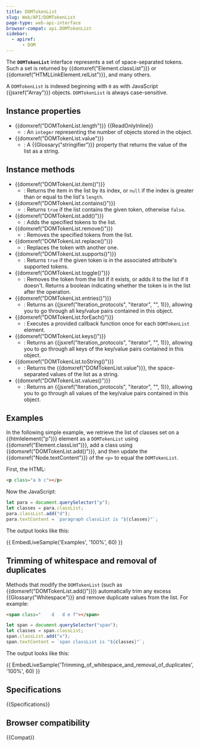 ```yaml
---
title: DOMTokenList
slug: Web/API/DOMTokenList
page-type: web-api-interface
browser-compat: api.DOMTokenList
sidebar:
  - apiref:
      - DOM
---
```


The **`DOMTokenList`** interface represents a set of space-separated tokens. Such a set is returned by {{domxref("Element.classList")}} or {{domxref("HTMLLinkElement.relList")}}, and many others.

A `DOMTokenList` is indexed beginning with `0` as with JavaScript {{jsxref("Array")}} objects. `DOMTokenList` is always case-sensitive.

## Instance properties

- {{domxref("DOMTokenList.length")}} {{ReadOnlyInline}}
  - : An `integer` representing the number of objects stored in the object.
- {{domxref("DOMTokenList.value")}}
  - : A {{Glossary("stringifier")}} property that returns the value of the list as a string.

## Instance methods

- {{domxref("DOMTokenList.item()")}}
  - : Returns the item in the list by its index, or `null` if the index is greater than or equal to the list's `length`.
- {{domxref("DOMTokenList.contains()")}}
  - : Returns `true` if the list contains the given token, otherwise `false`.
- {{domxref("DOMTokenList.add()")}}
  - : Adds the specified tokens to the list.
- {{domxref("DOMTokenList.remove()")}}
  - : Removes the specified tokens from the list.
- {{domxref("DOMTokenList.replace()")}}
  - : Replaces the token with another one.
- {{domxref("DOMTokenList.supports()")}}
  - : Returns `true` if the given token is in the associated attribute's supported tokens.
- {{domxref("DOMTokenList.toggle()")}}
  - : Removes the token from the list if it exists, or adds it to the list if it doesn't. Returns a boolean indicating whether the token is in the list after the operation.
- {{domxref("DOMTokenList.entries()")}}
  - : Returns an {{jsxref("Iteration_protocols", "iterator", "", 1)}}, allowing you to go through all key/value pairs contained in this object.
- {{domxref("DOMTokenList.forEach()")}}
  - : Executes a provided callback function once for each `DOMTokenList` element.
- {{domxref("DOMTokenList.keys()")}}
  - : Returns an {{jsxref("Iteration_protocols", "iterator", "", 1)}}, allowing you to go through all keys of the key/value pairs contained in this object.
- {{domxref("DOMTokenList.toString()")}}
  - : Returns the {{domxref("DOMTokenList.value")}}, the space-separated values of the list as a string.
- {{domxref("DOMTokenList.values()")}}
  - : Returns an {{jsxref("Iteration_protocols", "iterator", "", 1)}}, allowing you to go through all values of the key/value pairs contained in this object.

## Examples

In the following simple example, we retrieve the list of classes set on a {{htmlelement("p")}} element as a `DOMTokenList` using {{domxref("Element.classList")}}, add a class using {{domxref("DOMTokenList.add()")}}, and then update the {{domxref("Node.textContent")}} of the `<p>` to equal the `DOMTokenList`.

First, the HTML:

```html
<p class="a b c"></p>
```

Now the JavaScript:

```js
let para = document.querySelector("p");
let classes = para.classList;
para.classList.add("d");
para.textContent = `paragraph classList is "${classes}"`;
```

The output looks like this:

{{ EmbedLiveSample('Examples', '100%', 60) }}

## Trimming of whitespace and removal of duplicates

Methods that modify the `DOMTokenList` (such as {{domxref("DOMTokenList.add()")}}) automatically trim any excess {{Glossary("Whitespace")}} and remove duplicate values from the list. For example:

```html
<span class="    d   d e f"></span>
```

```js
let span = document.querySelector("span");
let classes = span.classList;
span.classList.add("x");
span.textContent = `span classList is "${classes}"`;
```

The output looks like this:

{{ EmbedLiveSample('Trimming_of_whitespace_and_removal_of_duplicates', '100%', 60) }}

## Specifications

{{Specifications}}

## Browser compatibility

{{Compat}}
